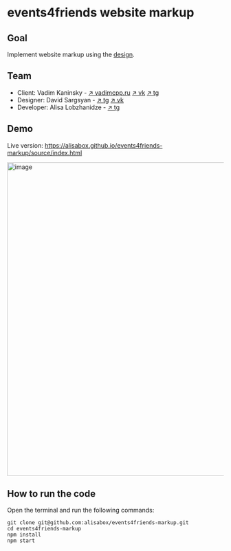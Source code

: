 # events4friends website markup

## Goal

Implement website markup using the [design](https://www.figma.com/file/kq29MDZV6JcVGBfIqkIaZr/events4friends-(Copy)?node-id=12%3A2&t=ZIv7tDuROeDaJP1y-1).

##  Team

* Client: Vadim Kaninsky - [↗️ vadimcpp.ru](https://vadimcpp.ru/) [↗️ vk](https://vk.com/vadimcpp) [↗️ tg](https://t.me/vadimcpp)
* Designer: David Sargsyan - [↗️ tg](https://t.me/d_sargs) [↗️ vk](https://vk.com/d.sargs)
* Developer:  Alisa Lobzhanidze - [↗️ tg](https://t.me/alisabox)

## Demo

Live version: https://alisabox.github.io/events4friends-markup/source/index.html

<img width="730" alt="image" src="https://user-images.githubusercontent.com/77010822/128285716-5c61772a-682a-4984-a877-6b9437cbd9d4.png">

## How to run the code

Open the terminal and run the following commands:

```
git clone git@github.com:alisabox/events4friends-markup.git
cd events4friends-markup
npm install
npm start
```
